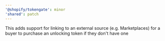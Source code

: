 ```yaml
---
'@shopify/tokengate': minor
'shared': patch
---
```


This adds support for linking to an external source (e.g. Marketplaces) for a buyer to purchase an unlocking token if they don't have one
